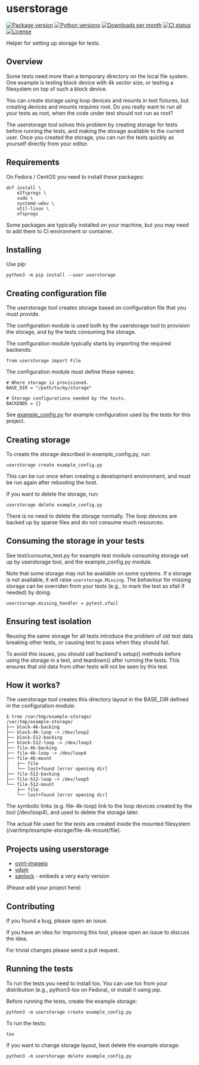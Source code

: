<!--
SPDX-FileCopyrightText: Nir Soffer <nirsof@gmail.com>
SPDX-License-Identifier: GPL-2.0-or-later
-->

# userstorage

[![Package version](https://img.shields.io/pypi/v/userstorage)](https://pypi.org/project/userstorage/)
[![Python versions](https://img.shields.io/pypi/pyversions/userstorage)](https://pypi.org/project/userstorage/)
[![Downloads per month](https://img.shields.io/pypi/dm/userstorage)](https://pypi.org/project/userstorage/)
[![CI status](https://github.com/nirs/userstorage/actions/workflows/ci.yml/badge.svg)](https://github.com/nirs/userstorage/actions/workflows/ci.yml)
[![License](https://img.shields.io/github/license/nirs/userstorage)](https://pypi.org/project/userstorage/)

Helper for setting up storage for tests.


## Overview

Some tests need more than a temporary directory on the local file
system. One example is testing block device with 4k sector size, or
testing a filesystem on top of such a block device.

You can create storage using loop devices and mounts in test fixtures,
but creating devices and mounts requires root. Do you really want to run
all your tests as root, when the code under test should not run as root?

The userstorage tool solves this problem by creating storage for tests
before running the tests, and making the storage available to the
current user. Once you created the storage, you can run the tests
quickly as yourself directly from your editor.

## Requirements

On Fedora / CentOS you need to install these packages:

    dnf install \
        e2fsprogs \
        sudo \
        systemd-udev \
        util-linux \
        xfsprogs

Some packages are typically installed on your machine, but you may need
to add them to CI environment or container.


## Installing

Use pip:

    python3 -m pip install --user userstorage


## Creating configuration file

The userstorage tool creates storage based on configuration file that
you must provide.

The configuration module is used both by the userstorage tool to
provision the storage, and by the tests consuming the storage.

The configuration module typically starts by importing the required
backends:

    from userstorage import File

The configuration module must define these names:

    # Where storage is provisioned.
    BASE_DIR = "/path/to/my/storage"

    # Storage configurations needed by the tests.
    BACKENDS = {}

See [example_config.py](https://raw.githubusercontent.com/nirs/userstorage/master/example_config.py)
for example configuration used by the tests for this project.


## Creating storage

To create the storage described in example_config.py, run:

    userstorage create example_config.py

This can be run once when creating a development environment, and must
be run again after rebooting the host.

If you want to delete the storage, run:

    userstorage delete example_config.py

There is no need to delete the storage normally. The loop devices are
backed up by sparse files and do not consume much resources.


## Consuming the storage in your tests

See test/consume_test.py for example test module consuming storage
set up by userstorage tool, and the example_config.py module.

Note that some storage may not be available on some systems. If a storage is
not available, it will raise `userstorage.Missing`.
The behaviour for missing storage can be overriden from your tests
(e.g., to mark the test as xfail if needed) by doing:

    userstorage.missing_handler = pytest.xfail


## Ensuring test isolation

Reusing the same storage for all tests introduce the problem of old test
data breaking other tests, or causing test to pass when they should
fail.

To avoid this issues, you should call backend's setup() methods before
using the storage in a test, and teardown() after running the tests.
This ensures that old data from other tests will not be seen by this
test.


## How it works?

The userstorage tool creates this directory layout in the BASE_DIR
defined in the configuration module:

    $ tree /var/tmp/example-storage/
    /var/tmp/example-storage/
    ├── block-4k-backing
    ├── block-4k-loop -> /dev/loop2
    ├── block-512-backing
    ├── block-512-loop -> /dev/loop3
    ├── file-4k-backing
    ├── file-4k-loop -> /dev/loop4
    ├── file-4k-mount
    │   ├── file
    │   └── lost+found [error opening dir]
    ├── file-512-backing
    ├── file-512-loop -> /dev/loop5
    └── file-512-mount
        ├── file
        └── lost+found [error opening dir]

The symbolic links (e.g. file-4k-loop) link to the loop devices created
by the tool (/dev/loop4), and used to delete the storage later.

The actual file used for the tests are created inside the mounted
filesystem (/var/tmp/example-storage/file-4k-mount/file).


## Projects using userstorage

- [ovirt-imageio](https://github.com/oVirt/ovirt-imageio)
- [vdsm](https://github.com/oVirt/vdsm)
- [sanlock](https://pagure.io/sanlock) - embeds a very early version

(Please add your project here)


## Contributing

If you found a bug, please open an issue.

If you have an idea for improving this tool, please open an issue to
discuss the idea.

For trivial changes please send a pull request.


## Running the tests

To run the tests you need to install tox. You can use tox from your
distribution (e.g., python3-tox on Fedora), or install it using
pip.

Before running the tests, create the example storage:

    python3 -m userstorage create example_config.py

To run the tests:

    tox

If you want to change storage layout, best delete the example storage:

    python3 -m userstorage delete example_config.py
